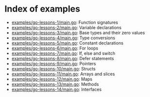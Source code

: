 <!--- This file was automatically generated by `make INDEX.md` -->

# Index of examples

- [examples/go-lessons-1/main.go](examples/go-lessons-1/main.go): Function signatures
- [examples/go-lessons-2/main.go](examples/go-lessons-2/main.go): Variable declarations
- [examples/go-lessons-3/main.go](examples/go-lessons-3/main.go): Base types and their zero values
- [examples/go-lessons-4/main.go](examples/go-lessons-4/main.go): Type conversions
- [examples/go-lessons-5/main.go](examples/go-lessons-5/main.go): Constant declarations
- [examples/go-lessons-6/main.go](examples/go-lessons-6/main.go): For loops
- [examples/go-lessons-7/main.go](examples/go-lessons-7/main.go): If, else and switch
- [examples/go-lessons-8/main.go](examples/go-lessons-8/main.go): Defer statements
- [examples/go-lessons-9/main.go](examples/go-lessons-9/main.go): Pointers
- [examples/go-lessons-10/main.go](examples/go-lessons-10/main.go): Structs
- [examples/go-lessons-11/main.go](examples/go-lessons-11/main.go): Arrays and slices
- [examples/go-lessons-12/main.go](examples/go-lessons-12/main.go): Maps
- [examples/go-lessons-13/main.go](examples/go-lessons-13/main.go): Methods
- [examples/go-lessons-14/main.go](examples/go-lessons-14/main.go): Interfaces
